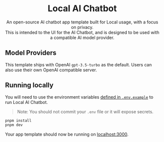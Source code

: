 <h1 align="center">Local AI Chatbot</h1>

<p align="center">
  An open-source AI chatbot app template built for Local usage, with a focus on privacy. <br>
  This is intended to the UI for the AI Chatbot, and is designed to be used with a compatible AI model provider.
</p>

## Model Providers

This template ships with OpenAI `gpt-3.5-turbo` as the default. Users can also use their own OpenAI compatible server.

## Running locally

You will need to use the environment variables [defined in `.env.example`](.env.example) to run Local AI Chatbot. 

> Note: You should not commit your `.env` file or it will expose secrets.

```bash
pnpm install
pnpm dev
```

Your app template should now be running on [localhost:3000](http://localhost:3000/).